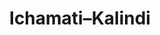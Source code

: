 ---
title: "Ichamati–Kalindi"
title_bn: "ইছামতি-কালিন্দী নদী"
description: "Ichamati-Kalindi river starts from the Mathabhanga river (West Bengal) and ends at the bay of Bengal. It covers Satkhira sadar, Debhata, Kaliganj, Shamnagar. The total length of the river is 75 km. It’s a transboundary river."
---